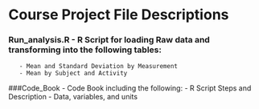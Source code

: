# Course Project File Descriptions

### Run_analysis.R - R Script for loading Raw data and transforming into the following tables:
       - Mean and Standard Deviation by Measurement
       - Mean by Subject and Activity

###Code_Book - Code Book including the following:
      - R Script Steps and Description
      - Data, variables, and units
